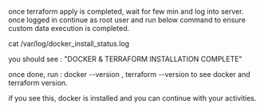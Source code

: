 once terraform apply is completed, wait for few min and log into server. 
once logged in continue as root user and run below command to ensure custom data execution is completed.

cat /var/log/docker_install_status.log

you should see : "DOCKER & TERRAFORM INSTALLATION COMPLETE" 

once done, run : docker --version , terraform --version
to see docker and terraform version.

if you see this, docker is installed and you can continue with your activities.